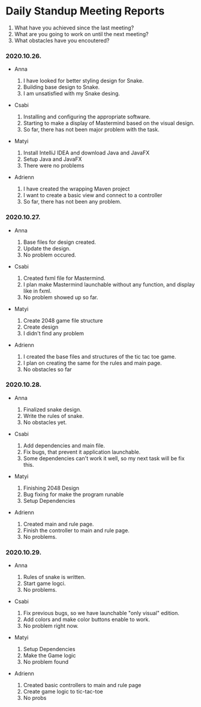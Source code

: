 # Daily Standup Meeting Reports

1. What have you achieved since the last meeting?
2. What are you going to work on until the next meeting?
3. What obstacles have you encoutered?

### 2020.10.26.
* Anna
  1. I have looked for better styling design for Snake.
  2. Building base design to Snake.
  3. I am unsatisfied with my Snake desing.

* Csabi
  1. Installing and configuring the appropriate software.
  2. Starting to make a display of Mastermind based on the visual design.
  3. So far, there has not been major problem with the task.
   
* Matyi
  1. Install IntelliJ IDEA and download Java and JavaFX
  2. Setup Java and JavaFX
  3. There were no problems

* Adrienn
  1. I have created the wrapping Maven project
  2. I want to create a basic view and connect to a controller
  3. So far, there has not been any problem.

### 2020.10.27.
* Anna
  1. Base files for design created.
  2. Update the design.
  3. No problem occured.

* Csabi
  1. Created fxml file for Mastermind.
  2. I plan make Mastermind launchable without any function, and display like in fxml.
  3. No problem showed up so far.

* Matyi
  1. Create 2048 game file structure
  2. Create design
  3. I didn't find any problem

* Adrienn
  1. I created the base files and structures of the tic tac toe game.
  2. I plan on creating the same for the rules and main page.
  3. No obstacles so far
  
### 2020.10.28.
* Anna
  1. Finalized snake design.
  2. Write the rules of snake.
  3. No obstacles yet.
  
* Csabi
  1. Add dependencies and main file.
  2. Fix bugs, that prevent it application launchable.
  3. Some dependencies can't work it well, so my next task will be fix this.

* Matyi
  1. Finishing 2048 Design
  2. Bug fixing for make the program runable
  3. Setup Dependencies

* Adrienn
  1. Created main and rule page.
  2. Finish the controller to main and rule page.
  3. No problems.

### 2020.10.29.
* Anna
  1. Rules of snake is written.
  2. Start game logci.
  3. No problems.
  
* Csabi
  1. Fix previous bugs, so we have launchable "only visual" edition.
  2. Add colors and make color buttons enable to work.
  3. No problem right now.

* Matyi
  1. Setup Dependencies
  2. Make the Game logic
  3. No problem found

* Adrienn
  1. Created basic controllers to main and rule page
  2. Create game logic to tic-tac-toe
  3. No probs